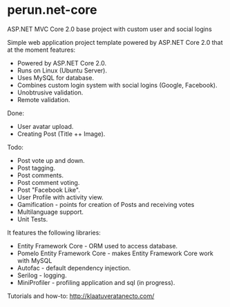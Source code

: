 # perun.net-core
ASP.NET MVC Core 2.0 base project with custom user and social logins

Simple web application project template powered by ASP.NET Core 2.0 that at the moment features:
- Powered by ASP.NET Core 2.0.
- Runs on Linux (Ubuntu Server).
- Uses MySQL for database.
- Combines custom login system with social logins (Google, Facebook).
- Unobtrusive validation.
- Remote validation.

Done:
- User avatar upload.
- Creating Post (Title ++ Image).

Todo:
- Post vote up and down.
- Post tagging.
- Post comments.
- Post comment voting.
- Post "Facebook Like".
- User Profile with activity view.
- Gamification - points for creation of Posts and receiving votes
- Multilanguage support.
- Unit Tests.

It features the following libraries:
- Entity Framework Core - ORM used to access database.
- Pomelo Entity Framework Core - makes Entity Framework Core work with MySQL
- Autofac - default dependency injection.
- Serilog - logging.
- MiniProfiler - profiling application and sql (in progress).

Tutorials and how-to: 
http://klaatuveratanecto.com/

